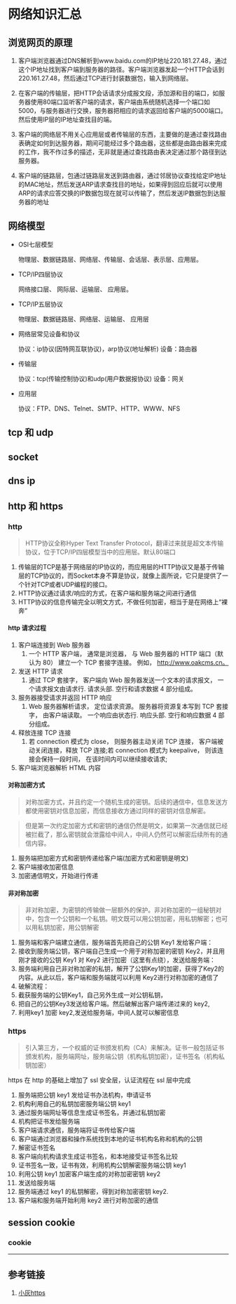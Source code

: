 # 网络知识汇总

## 浏览网页的原理

1. 客户端浏览器通过DNS解析到www.baidu.com的IP地址220.181.27.48，通过这个IP地址找到客户端到服务器的路径。客户端浏览器发起一个HTTP会话到220.161.27.48，然后通过TCP进行封装数据包，输入到网络层。

2. 在客户端的传输层，把HTTP会话请求分成报文段，添加源和目的端口，如服务器使用80端口监听客户端的请求，客户端由系统随机选择一个端口如5000，与服务器进行交换，服务器把相应的请求返回给客户端的5000端口。然后使用IP层的IP地址查找目的端。

3. 客户端的网络层不用关心应用层或者传输层的东西，主要做的是通过查找路由表确定如何到达服务器，期间可能经过多个路由器，这些都是由路由器来完成的工作，我不作过多的描述，无非就是通过查找路由表决定通过那个路径到达服务器。

4. 客户端的链路层，包通过链路层发送到路由器，通过邻居协议查找给定IP地址的MAC地址，然后发送ARP请求查找目的地址，如果得到回应后就可以使用ARP的请求应答交换的IP数据包现在就可以传输了，然后发送IP数据包到达服务器的地址

## 网络模型

- OSI七层模型
    
    物理层、数据链路层、网络层、传输层、会话层、表示层、应用层。

- TCP/IP四层协议

    网络接口层、 网际层、运输层、 应用层。

- TCP/IP五层协议

    物理层、数据链路层、网络层、运输层、 应用层

- 网络层常见设备和协议
    
    协议：ip协议(因特网互联协议)，arp协议(地址解析)
    设备：路由器

- 传输层

    协议：tcp(传输控制协议)和udp(用户数据报协议)
    设备：网关

- 应用层

    协议：FTP、DNS、Telnet、SMTP、HTTP、WWW、NFS

## tcp 和 udp

## socket

## dns ip


## http 和 https

### http

> HTTP协议全称Hyper Text Transfer Protocol，翻译过来就是超文本传输协议，位于TCP/IP四层模型当中的应用层。默认80端口

1. 传输层的TCP是基于网络层的IP协议的，而应用层的HTTP协议又是基于传输层的TCP协议的，而Socket本身不算是协议，就像上面所说，它只是提供了一个针对TCP或者UDP编程的接口。
2. HTTP协议通过请求/响应的方式，在客户端和服务端之间进行通信
3. HTTP协议的信息传输完全以明文方式，不做任何加密，相当于是在网络上“裸奔”

#### http 请求过程

1. 客户端连接到 Web 服务器
    1. 一个 HTTP 客户端， 通常是浏览器， 与 Web 服务器的 HTTP 端口（默认为 80） 建立一个 TCP 套接字连接。 例如， http://www.oakcms.cn。
2. 发送 HTTP 请求
    1. 通过 TCP 套接字， 客户端向 Web 服务器发送一个文本的请求报文， 一个请求报文由请求行.   请求头部.   空行和请求数据 4 部分组成。
3. 服务器接受请求并返回 HTTP 响应
    1. Web 服务器解析请求， 定位请求资源。 服务器将资源复本写到 TCP 套接字， 由客户端读取。 一个响应由状态行.   响应头部.   空行和响应数据 4 部分组成。
4. 释放连接 TCP 连接
   1. 若 connection 模式为 close， 则服务器主动关闭 TCP 连接， 客户端被动关闭连接，释放 TCP 连接;若 connection 模式为 keepalive， 则该连接会保持一段时间， 在该时间内可以继续接收请求;
5. 客户端浏览器解析 HTML 内容

#### 对称加密方式

> 对称加密方式，并且约定一个随机生成的密钥。后续的通信中，信息发送方都使用密钥对信息加密，而信息接收方通过同样的密钥对信息解密。

> 但是第一次约定加密方式和密钥的通信仍然是明文，如果第一次通信就已经被拦截了，那么密钥就会泄露给中间人，中间人仍然可以解密后续所有的通信内容。

1. 服务端把加密方式和密钥传递给客户端(加密方式和密钥是明文)
2. 客户端接收加密信息
3. 加密通信明文，开始进行传递

#### 非对称加密

> 非对称加密，为密钥的传输做一层额外的保护。非对称加密的一组秘钥对中，包含一个公钥和一个私钥。明文既可以用公钥加密，用私钥解密；也可以用私钥加密，用公钥解密
 
1. 服务端和客户端建立通信，服务端首先把自己的公钥 Key1 发给客户端：
2. 接收到服务端公钥，客户端自己生成一个用于对称加密的密钥 Key2，并且用刚才接收的公钥 Key1 对 Key2 进行加密（这里有点绕），发送给服务端：
3. 服务端利用自己非对称加密的私钥，解开了公钥Key1的加密，获得了Key2的内容。从此以后，客户端和服务端就可以利用 Key2进行对称加密的通信了
4. 破解流程：
5. 截获服务端的公钥Key1，自己另外生成一对公钥私钥，
6. 把自己的公钥Key3发送给客户端。然后破解出客户端传递过来的 key2,
7. 利用key1 加密 key2,发送给服务端，中间人就可以解密信息

### https

> 引入第三方，一个权威的证书颁发机构（CA）来解决。证书一般包括证书颁发机构，服务端网址，服务端公钥（机构私钥加密），证书签名（机构私钥加密）

https 在 http 的基础上增加了 ssl 安全层，认证流程在 ssl 层中完成

1.  服务端把公钥 key1 发给证书办法机构，申请证书
2.  机构利用自己的私钥加密服务端公钥 key1
3.  通过服务端网址等信息生成证书签名，并通过私钥加密
4.  机构把证书发给服务端
5.  客户端请求通信，服务端将证书传给客户端
6.  客户端通过浏览器和操作系统找到本地的证书机构名称和机构的公钥
7.  解密证书签名
8.  客户端向机构请求生成证书签名，和本地接受证书签名比较
9.  证书签名一致，证书有效，利用机构公钥解密服务端公钥 key1
10. 利用公钥 key1 加密客户端生成的对称加密密钥 key2
11. 发送给服务端
12. 服务端通过 key1 的私钥解密，得到对称加密密钥 key2.
13. 客户端和服务端开始利用 key2 进行对称加密的通信









## session cookie

### cookie


---
## 参考链接

1. [小灰https](https://mp.weixin.qq.com/s/1ojSrhc9LZV8zlX6YblMtA)